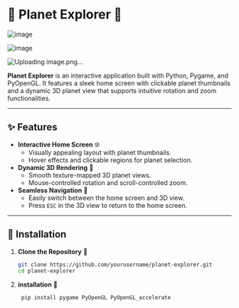 # 🌌 Planet Explorer 🚀



![image](https://github.com/user-attachments/assets/639b251d-1e8d-45b5-b2b9-6906f8e5d464)





![image](https://github.com/user-attachments/assets/417c3a37-675d-48f2-91c4-521cdcc28136)




![Uploading image.png…]()




**Planet Explorer** is an interactive application built with Python, Pygame, and PyOpenGL. It features a sleek home screen with clickable planet thumbnails and a dynamic 3D planet view that supports intuitive rotation and zoom functionalities.

---

## ✨ Features

- **Interactive Home Screen** 🌐  
  - Visually appealing layout with planet thumbnails.  
  - Hover effects and clickable regions for planet selection.
- **Dynamic 3D Rendering** 🌠  
  - Smooth texture-mapped 3D planet views.  
  - Mouse-controlled rotation and scroll-controlled zoom.
- **Seamless Navigation** 🧭  
  - Easily switch between the home screen and 3D view.  
  - Press `ESC` in the 3D view to return to the home screen.

---

## 🔧 Installation

1. **Clone the Repository** 🐙

   ```bash
   git clone https://github.com/yourusername/planet-explorer.git
   cd planet-explorer
1. **installation** 🐙

   ```bash
    pip install pygame PyOpenGL PyOpenGL_accelerate

